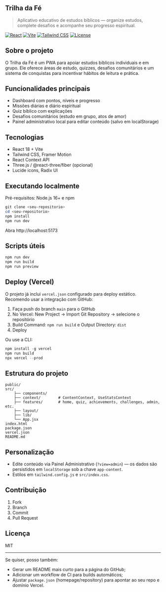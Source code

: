 ## Trilha da Fé

> Aplicativo educativo de estudos bíblicos — organize estudos, complete desafios e acompanhe seu progresso espiritual.

[![React](https://img.shields.io/badge/React-18.2.0-blue.svg)](https://reactjs.org/)
[![Vite](https://img.shields.io/badge/Vite-4.5.14-purple.svg)](https://vitejs.dev/)
[![Tailwind CSS](https://img.shields.io/badge/Tailwind-3.3.3-38B2AC.svg)](https://tailwindcss.com/)
[![License](https://img.shields.io/badge/License-MIT-green.svg)](LICENSE)

## Sobre o projeto

O Trilha da Fé é um PWA para apoiar estudos bíblicos individuais e em grupo. Ele oferece áreas de estudo, quizzes, desafios comunitários e um sistema de conquistas para incentivar hábitos de leitura e prática.

## Funcionalidades principais

- Dashboard com pontos, níveis e progresso
- Missões diárias e diário espiritual
- Quiz bíblico com explicações
- Desafios comunitários (estudo em grupo, atos de amor)
- Painel administrativo local para editar conteúdo (salvo em localStorage)

## Tecnologias

- React 18 + Vite
- Tailwind CSS, Framer Motion
- React Context API
- Three.js / @react-three/fiber (opcional)
- Lucide icons, Radix UI

## Executando localmente

Pré-requisitos: Node.js 16+ e npm

```powershell
git clone <seu-repositorio>
cd <seu-repositorio>
npm install
npm run dev
```

Abra http://localhost:5173

## Scripts úteis

```bash
npm run dev
npm run build
npm run preview
```

## Deploy (Vercel)

O projeto já inclui `vercel.json` configurado para deploy estático. Recomendo usar a integração com GitHub:

1. Faça push do branch `main` para o GitHub
2. No Vercel: New Project → Import Git Repository → selecione o repositório
3. Build Command: `npm run build` e Output Directory: `dist`
4. Deploy

Ou use a CLI:

```powershell
npm install -g vercel
npm run build
npx vercel --prod
```

## Estrutura do projeto

```
public/
src/
	├── components/
	├── context/        # ContentContext, UseStatsContext
	├── features/       # home, quiz, achievements, challenges, admin, etc.
	├── layout/
	├── lib/
	└── App.jsx
index.html
package.json
vercel.json
README.md
```

## Personalização

- Edite conteúdo via Painel Administrativo (`?view=admin`) — os dados são persistidos em `localStorage` sob a chave `app-content`.
- Estilos em `tailwind.config.js` e `src/index.css`.

## Contribuição

1. Fork
2. Branch
3. Commit
4. Pull Request

## Licença

MIT

---

Se quiser, posso também:

- Gerar um README mais curto para a página do GitHub;
- Adicionar um workflow de CI para builds automáticos;
- Ajustar `package.json` (homepage/repository) para apontar ao seu repo e domínio Vercel.
